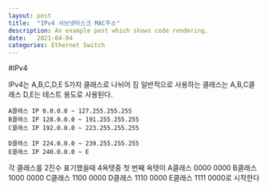 ```yaml
---
layout: post
title:  "IPv4 서브넷마스크 MAC주소"
description: An example post which shows code rendering.
date:   2021-04-04
categories: Ethernet Switch
---
```


#IPv4

IPv4는 A,B,C,D,E 5가지 클래스로 나뉘어 짐
일반적으로 사용하는 클래스는 A,B,C클래스 D,E는 테스트 용도로 사용된다.

```
A클래스 IP 0.0.0.0 ~ 127.255.255.255
B클래스 IP 128.0.0.0 ~ 191.255.255.255
C클래스 IP 192.0.0.0 ~ 223.255.255.255
```

```
D클래스 IP 224.0.0.0 ~ 239.255.255.255
E클래스 IP 240.0.0.0 ~ E
```

각 클래스를 2진수 표기했을때 4옥텟중 첫 번째 옥텟이 
A클래스 0000 0000 B클래스 1000 0000 C클래스 1100 0000 D클래스 1110 0000 E클래스 1111 0000로 시작한다



